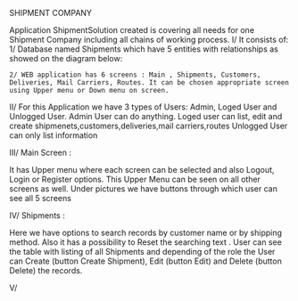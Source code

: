 SHIPMENT COMPANY

Application ShipmentSolution created is covering all needs for one Shipment Company including all chains of working process.
I/ It consists of:
1/ Database named Shipments which have 5 entities with relationships as showed on the diagram below:
 
  	2/ WEB application has 6 screens : Main , Shipments, Customers, Deliveries, Mail Carriers, Routes. It can be chosen appropriate screen using Upper menu or Down menu on screen. 

II/ For this Application we have 3 types of Users: Admin, Loged User and Unlogged User.
Admin User can do anything.
Loged user can list, edit and create shipmenets,customers,deliveries,mail carriers,routes
Unlogged User can only list information

III/ Main Screen :
 
It has Upper menu where each screen can be selected and also Logout, Login or Register options. This Upper Menu can be seen on all other screens as well.
Under pictures we have buttons through which user can see all 5 screens

IV/ Shipments :
 
Here we have options to search records by customer name or by shipping method. Also it has a possibility to Reset the searching text .
User can see the table with listing of all Shipments and depending of the role the User can Create (button Create Shipment), Edit (button Edit) and Delete (button Delete) the records.

V/ 





